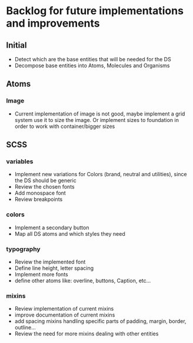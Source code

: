 # Backlog for future implementations and improvements

## Initial

- Detect which are the base entities that will be needed for the DS
- Decompose base entities into Atoms, Molecules and Organisms

## Atoms

### Image

- Current implementation of image is not good, maybe implement a grid system use it to size the image. Or implement sizes to foundation in order to work with container/bigger sizes

## SCSS

### variables

- Implement new variations for Colors (brand, neutral and utilities), since the DS should be generic
- Review the chosen fonts
- Add monospace font
- Review breakpoints

### colors

- Implement a secondary button
- Map all DS atoms and which styles they need

### typography

- Review the implemented font
- Define line height, letter spacing 
- Implement more fonts
- define other atoms like: overline, buttons, Caption, etc...

### mixins

- Review implementation of current mixins
- improve documentation of current mixins
- add spacing mixins handling specific parts of padding, margin, border, outline...
- Review the need for more mixins dealing with other entities

